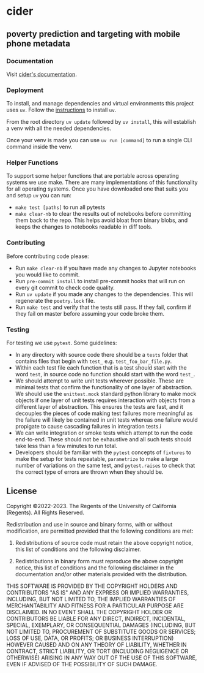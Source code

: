# cider
## poverty prediction and targeting with mobile phone metadata

### Documentation
Visit [cider's documentation](https://global-policy-lab.github.io/cider-documentation/intro.html).

### Deployment
To install, and manage dependencies and virtual environments this project uses `uv`. Follow the [instructions](https://docs.astral.sh/uv/guides/install-python/) to install `uv`.

From the root directory `uv update` followed by `uv install`, this will establish a venv with all the needed dependencies.

Once your venv is made you can use `uv run [command]` to run a single CLI command inside the venv.

### Helper Functions
To support some helper functions that are portable across operating systems we use make. There are many implementations of this functionality for all
operating systems. Once you have downloaded one that suits you and setup `uv` you can run:

* `make test [paths]` to run all pytests
* `make clear-nb` to clear the results out of notebooks before committing them back to the repo. This helps avoid bloat from binary blobs, and keeps the changes to notebooks readable in diff tools.


### Contributing
Before contributing code please:

* Run `make clear-nb` if you have made any changes to Jupyter notebooks you would like to commit.
* Run `pre-commit install` to install pre-commit hooks that will run on every git commit to check code quality.
* Run `uv update` if you made any changes to the dependencies. This will regenerate the `poetry.lock` file.
* Run `make test` and verify that the tests still pass. If they fail, confirm if they fail on master before assuming your code broke them.


### Testing
For testing we use `pytest`. Some guidelines:

* In any directory with source code there should be a `tests` folder that contains files that begin with `test_` e.g. `test_foo_bar_file.py`.
* Within each test file each function that is a test should start with the word `test`, in source code no function should start with the word `test_`.
* We should attempt to write unit tests wherever possible. These are minimal tests that confirm the functionality of one layer of abstraction. We should use the `unittest.mock` standard python library to make mock objects if one layer of unit tests requires interaction with objects from a different layer of abstraction. This ensures the tests are fast, and it decouples the pieces of code making test failures more meaningful as the failure will likely be contained in unit tests whereas one failure would propigate to cause cascading failures in integration tests.i
* We can write integration or smoke tests which attempt to run the code end-to-end. These should not be exhaustive and all such tests should take less than a few minutes to run total.
* Developers should be familiar with the `pytest` concepts of `fixtures` to make the setup for tests repeatable, `parametrize` to make a large number of variations on the same test, and `pytest.raises` to check that the correct type of errors are thrown when they should be.

## License
Copyright ©2022-2023. The Regents of the University of California (Regents). All Rights Reserved.

Redistribution and use in source and binary forms, with or without modification, are permitted provided that the following conditions are met:

1. Redistributions of source code must retain the above copyright notice, this list of conditions and the following disclaimer.

2. Redistributions in binary form must reproduce the above copyright notice, this list of conditions and the following disclaimer in the documentation and/or other materials provided with the distribution.

THIS SOFTWARE IS PROVIDED BY THE COPYRIGHT HOLDERS AND CONTRIBUTORS "AS IS" AND ANY EXPRESS OR IMPLIED WARRANTIES, INCLUDING, BUT NOT LIMITED TO, THE IMPLIED WARRANTIES OF MERCHANTABILITY AND FITNESS FOR A PARTICULAR PURPOSE ARE DISCLAIMED. IN NO EVENT SHALL THE COPYRIGHT HOLDER OR CONTRIBUTORS BE LIABLE FOR ANY DIRECT, INDIRECT, INCIDENTAL, SPECIAL, EXEMPLARY, OR CONSEQUENTIAL DAMAGES (INCLUDING, BUT NOT LIMITED TO, PROCUREMENT OF SUBSTITUTE GOODS OR SERVICES; LOSS OF USE, DATA, OR PROFITS; OR BUSINESS INTERRUPTION) HOWEVER CAUSED AND ON ANY THEORY OF LIABILITY, WHETHER IN CONTRACT, STRICT LIABILITY, OR TORT (INCLUDING NEGLIGENCE OR OTHERWISE) ARISING IN ANY WAY OUT OF THE USE OF THIS SOFTWARE, EVEN IF ADVISED OF THE POSSIBILITY OF SUCH DAMAGE.
